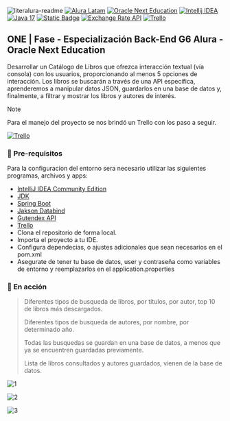 ![literalura-readme](https://github.com/Hoshi-Dev/challenge-oracle-literalura/assets/127260186/57f345db-0e6b-40fb-9050-f5d891b5fd68)
<a href="https://www.aluracursos.com/" target="_blank"><img src="https://custom-icon-badges.demolab.com/badge/Latam-text?style=for-the-badge&logo=book&logoColor=blue&label=Alura&color=blue" alt="Alura Latam"/></a>
<a href="https://www.oracle.com/ar/education/oracle-next-education/" target="_blank"><img src="https://img.shields.io/badge/Oracle_Next_Education-text?style=for-the-badge&logo=oracle&logoColor=orange&label=ONE&color=orange" alt="Oracle Next Education" /></a>
<a href="https://www.jetbrains.com/es-es/idea/" target="_blank"><img src="https://img.shields.io/badge/Intellij_IDEA-text?style=for-the-badge&logo=intellijidea&logoColor=red&label=IDE&color=red " alt="Intellij IDEA"> </a>
<a href="https://www.oracle.com/ar/java/" target="_blank"><img src="https://custom-icon-badges.demolab.com/badge/Java_17-text?style=for-the-badge&logo=java&logoColor=red&label=Lenguage&color=red" alt="Java 17"></a>
<a href="https://spring.io/projects/spring-boot" target="_blank"><img alt="Static Badge" src="https://img.shields.io/badge/Spring_Boot-text?style=for-the-badge&logo=spring&labelColor=grey&color=green"></a>
<a href="https://gutendex.com/" target="_blank"><img src="https://custom-icon-badges.demolab.com/badge/Gutendex-text?style=for-the-badge&logoSource=feather&logo=book&logoColor=red&label=API&color=red" alt="Exchange Rate API"></a>
<a href="https://trello.com/b/dfoCr6vO/literalura" target="_blank"><img src="https://img.shields.io/badge/Trello-text?style=for-the-badge&logo=trello&logoColor=blue&label=app&color=blue&link=logoSource%3Dfeather" alt="Trello"></a>

## ONE | Fase - Especialización Back-End G6 Alura - Oracle Next Education
Desarrollar un Catálogo de Libros que ofrezca interacción textual (vía consola) con los usuarios, proporcionando al menos 5 opciones de interacción. Los libros se buscarán a través de una API específica, aprenderemos a manipular datos JSON, guardarlos en una base de datos y, finalmente, a filtrar y mostrar los libros y autores de interés.

> [!NOTE]
> Para el manejo del proyecto se nos brindó un Trello con los paso a seguir.
>
> <a href="https://trello.com/b/dfoCr6vO/literalura" target="_blank"><img src="https://img.shields.io/badge/Trello-text?style=for-the-badge&logo=trello&logoColor=blue&label=app&color=blue&link=logoSource%3Dfeather" alt="Trello"></a>

### :wrench: Pre-requisitos
Para la configuracion del entorno sera necesario utilizar las siguientes programas, archivos y apps:
+ [IntelliJ IDEA Community Edition](https://www.jetbrains.com/es-es/idea/)
+ [JDK](https://www.oracle.com/ar/java/)
+ [Spring Boot](https://spring.io/projects/spring-boot)
+ [Jakson Databind](https://mvnrepository.com/artifact/com.fasterxml.jackson.core/jackson-databind)
+ [Gutendex API](https://gutendex.com/)
+ [Trello](https://trello.com/b/dfoCr6vO/literalura)
+ Clona el repositorio de forma local.
+ Importa el proyecto a tu IDE.
+ Configura dependecias, o ajustes adicionales que sean necesarios en el pom.xml
+ Asegurate de tener tu base de datos, user y contraseña como variables de entorno y reemplazarlos en el application.properties

### :running: En acción

> Diferentes tipos de busqueda de libros, por títulos, por autor, top 10 de libros más descargados.
>
> Diferentes tipos de busqueda de autores, por nombre, por determinado año.
>
> Todas las busquedas se guardan en una base de datos, a menos que ya se encuentren guardadas previamente.
>
> Lista de libros consultados y autores guardados, vienen de la base de datos.

![1](https://github.com/Hoshi-Dev/challenge-oracle-literalura/assets/127260186/d452b1eb-32f2-4980-b233-e1150776cc98)

![2](https://github.com/Hoshi-Dev/challenge-oracle-literalura/assets/127260186/2bc93044-808a-4964-8230-08759cca2da0)

![3](https://github.com/Hoshi-Dev/challenge-oracle-literalura/assets/127260186/6d3e4135-b291-4de6-9751-a346132d1210)
